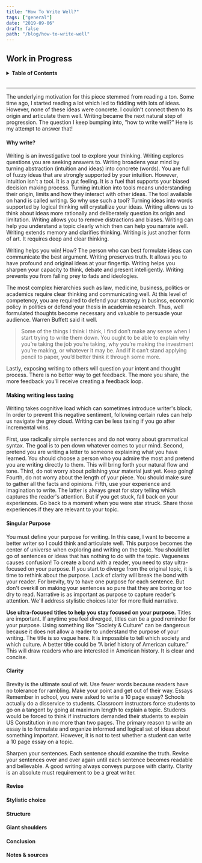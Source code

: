 ```yaml
---
title: "How To Write Well?"
tags: ["general"]
date: "2019-09-06"
draft: false
path: "/blog/how-to-write-well"
---
```


## Work in Progress

<details>
  <summary><strong>Table of Contents</strong></summary>
  <br>

- Why write?
- Making writing less taxing
- Singular purpose 
    - Use titles to stay focused
- Clarity
- Revise
    - Avoid first person (me, I)
    - Avoid passive voice
    - Use caution with adverbs
    - Punctuation
    - Feltre Notes
    - Bibliography
- Stylistic choice
- Structure
- Giant shoulders
    - Great writers
    - Great books
- Conclusion
- Notes & Sources
</details>
<br>

---
The underlying motivation for this piece stemmed from reading a ton. Some time ago, I started reading a lot which led to fiddling with lots of ideas. However, none of these ideas were concrete. I couldn't connect them to its origin and articulate them well. Writing became the next natural step of progression. The question I keep bumping into, ”how to write well?” Here is my attempt to answer that!

#### Why write?

Writing is an investigative tool to explore your thinking. Writing explores questions you are seeking answers to. Writing broadens your mind by turning abstraction (intuition and ideas) into concrete (words). You are full of fuzzy ideas that are strongly supported by your intuition. However, intuition isn't a tool. It is a gut feeling. It is a fuel that supports your biased decision making process. Turning intuition into tools means understanding their origin, limits and how they interact with other ideas. The tool available on hand is called writing. So why use such a tool? Turning ideas into words supported by logical thinking will crystallize your ideas. Writing allows us to think about ideas more rationally and deliberately question its origin and limitation. Writing allows you to remove distractions and biases. Writing can help you understand a topic clearly which then can help you narrate well. Writing extends memory and clarifies thinking. Writing is just another form of art. It requires deep and clear thinking.

Writing helps you win! How? The person who can best formulate ideas can communicate the best argument. Writing preserves truth. It allows you to have profound and original ideas at your fingertip. Writing helps you sharpen your capacity to think, debate and present intelligently. Writing prevents you from falling prey to fads and ideologies.

The most complex hierarchies such as law, medicine, business, politics or academics require clear thinking and communicating well. At this level of competency, you are required to defend your strategy in businss, economic policy in politics or defend your thesis in academia research. Thus, well formulated thoughts become necessary and valuable to persuade your audience. Warren Buffett said it well.

> Some of the things I think I think, I find don’t make any sense when I start trying to write them down. You ought to be able to explain why you’re taking the job you’re taking, why you’re making the investment you’re making, or whatever it may be. And if it can’t stand applying pencil to paper, you’d better think it through some more.

Lastly, exposing writing to others will question your intent and thought process. There is no better way to get feedback. The more you share, the more feedback you'll receive creating a feedback loop.

#### Making writing less taxing

Writing takes cognitive load which can sometimes introduce writer's block. In order to prevent this negative sentiment, following certain rules can help us navigate the grey cloud. Writing can be less taxing if you go after incremental wins.

First, use radically simple sentences and do not worry about grammatical syntax. The goal is to pen down whatever comes to your mind. Second, pretend you are writing a letter to someone explaining what you have learned. You should choose a person who you admire the most and pretend you are writing directly to them. This will bring forth your natural flow and tone. Third, do not worry about polishing your material just yet. Keep going! Fourth, do not worry about the length of your piece. You should make sure to gather all the facts and opinions. Fifth, use your experience and imagination to write. The latter is always great for story telling which captures the reader's attention. But if you get stuck, fall back on your experiences. Go back to a moment when you were star struck. Share those experiences if they are relevant to your topic.

#### Singular Purpose

You must define your purpose for writing. In this case, I want to become a better writer so I could think and articulate well. This purpose becomes the center of universe when exploring and writing on the topic. You should let go of sentences or ideas that has nothing to do with the topic. Vagueness causes confusion! To create a bond with a reader, you need to stay ultra-focused on your purpose. If you start to diverge from the original topic, it is time to rethink about the purpose. Lack of clarity will break the bond with your reader. For brevity, try to have one purpose for each sentence. But don't overkill on making your sentences so pure that they are boring or too dry to read. Narrative is as important as purpose to capture reader's attention. We'll address stylistic choices later for more fluid narrative.

**Use ultra-focused titles to help you stay focused on your purpose.** Titles are important. If anytime you feel diverged, titles can be a good reminder for your purpose. Using something like ”Society & Culture” can be dangerous because it does not allow a reader to understand the purpose of your writing. The title is so vague here. It is impossible to tell which society and which culture. A better title could be ”A brief history of American culture.” This will draw readers who are interested in American history. It is clear and concise.

#### Clarity

Brevity is the ultimate soul of wit. Use fewer words because readers have no tolerance for rambling. Make your point and get out of their way. Essays Remember in school, you were asked to write a 10 page essay? Schools actually do a disservice to students. Classroom instructors force students to go on a tangent by going at maximum length to explain a topic. Students would be forced to think if instructors demanded their students to explain US Constitution in no more than two pages. The primary reason to write an essay is to formulate and organize informed and logical set of ideas about something important. However, it is not to test whether a student can write a 10 page essay on a topic.

Sharpen your sentences. Each sentence should examine the truth. Revise your sentences over and over again until each sentence becomes readable and believable. A good writing always conveys purpose with clarity. Clarity is an absolute must requirement to be a great writer.

#### Revise

#### Stylistic choice

#### Structure

#### Giant shoulders

#### Conclusion

#### Notes & sources
